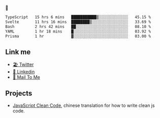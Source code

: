 🤔


<!--START_SECTION:waka-->

```txt
TypeScript   15 hrs 6 mins   ███████████▒░░░░░░░░░░░░░   45.15 %
Svelte       11 hrs 16 mins  ████████▒░░░░░░░░░░░░░░░░   33.69 %
Bash         2 hrs 42 mins   ██░░░░░░░░░░░░░░░░░░░░░░░   08.10 %
YAML         1 hr 18 mins    █░░░░░░░░░░░░░░░░░░░░░░░░   03.92 %
Prisma       1 hr            ▓░░░░░░░░░░░░░░░░░░░░░░░░   03.00 %
```

<!--END_SECTION:waka-->

## Link me

- [🏖️ Twitter](https://twitter.com/yuetong3yu)
- [🧳 Linkedin](https://www.linkedin.com/in/yuetong3yu)
- [📧 Mail To Me](mailto:yuetong3yu@gmail.com)


## Projects 

- [JavaScript Clean Code](https://js-clean-code-cn.vercel.app/), chinese translation for how to write clean js code.
